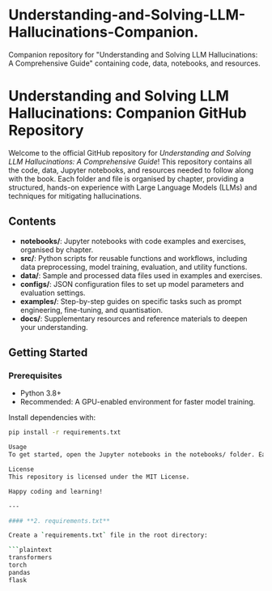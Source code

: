# Understanding-and-Solving-LLM-Hallucinations-Companion.
Companion repository for "Understanding and Solving LLM Hallucinations: A Comprehensive Guide" containing code, data, notebooks, and resources.


# Understanding and Solving LLM Hallucinations: Companion GitHub Repository

Welcome to the official GitHub repository for *Understanding and Solving LLM Hallucinations: A Comprehensive Guide*! This repository contains all the code, data, Jupyter notebooks, and resources needed to follow along with the book. Each folder and file is organised by chapter, providing a structured, hands-on experience with Large Language Models (LLMs) and techniques for mitigating hallucinations.

## Contents

- **notebooks/**: Jupyter notebooks with code examples and exercises, organised by chapter.
- **src/**: Python scripts for reusable functions and workflows, including data preprocessing, model training, evaluation, and utility functions.
- **data/**: Sample and processed data files used in examples and exercises.
- **configs/**: JSON configuration files to set up model parameters and evaluation settings.
- **examples/**: Step-by-step guides on specific tasks such as prompt engineering, fine-tuning, and quantisation.
- **docs/**: Supplementary resources and reference materials to deepen your understanding.

## Getting Started

### Prerequisites

- Python 3.8+
- Recommended: A GPU-enabled environment for faster model training.

Install dependencies with:
```bash
pip install -r requirements.txt

Usage
To get started, open the Jupyter notebooks in the notebooks/ folder. Each notebook is named according to the chapter it corresponds to, making it easy to follow along with the book.

License
This repository is licensed under the MIT License.

Happy coding and learning!

---

#### **2. requirements.txt**

Create a `requirements.txt` file in the root directory:

```plaintext
transformers
torch
pandas
flask
